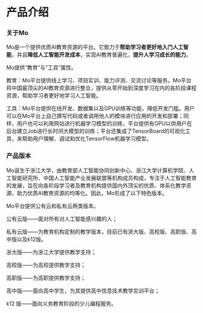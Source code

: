 # 产品介绍

### 关于Mo

Mo是一个提供优质AI教育资源的平台。它致力于**帮助学习者更好地入门人工智能**，并且**降低人工智能开发成本**，实现AI教育普遍化，**提升人学习成长的能力**。

Mo提供“教育”与“工具”属性。

教育：Mo平台提供线上学习、项目实训、能力评测、交流讨论等服务。Mo平台将中国最顶尖的AI教育资源进行整合，提供从零开始到深度学习在内的各阶段课程资源，帮助学习者更好地学习人工智能。

工具：Mo平台提供在线开发、数据集以及GPU训练等功能，降低开发门槛。用户可以在Mo平台上自己撰写代码或者调用他人的模块进行应用的开发和部署；同样，用户也可以利用网站进行机器学习模型的训练，平台提供有GPU以供用户在后台建立Job进行长时间大模型的训练；平台还集成了TensorBoard的可视化工具，来帮助用户理解、调试和优化TensorFlow机器学习模型。

### 产品版本

Mo诞生于浙江大学，由教育部人工智能协同创新中心、浙江大学计算机学院、人工智能研究所、中国人工智能产业发展联盟等机构成员构成，专注于人工智能教育的发展，旨在向各阶段学习者及教育机构提供国内外顶尖的优质、体系化教学资源，助力优质AI教育资源的均等化。因此，Mo形成了以下特色版本。

Mo平台提供公有云和私有云两类版本。

公有云版——面对所有对人工智能感兴趣的人；

私有云版——为教育机构定制的教学版本，目前已有浙大版、高校版、高职版、高中版以及k12版。

浙大版——为浙江大学提供教学支持；

高校版——为高校提供教学支持；

高职版——为高职提供教学支持；

高中版——面向高中学生，为其提供高中信息技术教学实训平台；

k12 版——面向义务教育阶段的少儿编程服务。